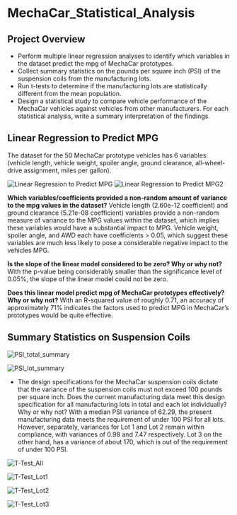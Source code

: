 # MechaCar_Statistical_Analysis
## Project Overview
* Perform multiple linear regression analyses to identify which variables in the dataset predict the mpg of MechaCar prototypes.
* Collect summary statistics on the pounds per square inch (PSI) of the suspension coils from the manufacturing lots.
* Run t-tests to determine if the manufacturing lots are statistically different from the mean population.
* Design a statistical study to compare vehicle performance of the MechaCar vehicles against vehicles from other manufacturers. For each statistical analysis, write a summary interpretation of the findings.

## Linear Regression to Predict MPG
The dataset for the 50 MechaCar prototype vehicles has 6 variables: (vehicle length, vehicle weight, spoiler angle, ground clearance, all-wheel-drive assignment, miles 
per gallon).



![Linear Regression to Predict MPG](https://user-images.githubusercontent.com/67697826/210939327-6660c308-79a9-4ed9-a31c-ca066b534629.png)
![Linear Regression to Predict MPG2](https://user-images.githubusercontent.com/67697826/210939338-d9a72de8-c0d2-4be7-8379-fe5765a4e696.png)

**Which variables/coefficients provided a non-random amount of variance to the mpg values in the dataset?** 
Vehicle length (2.60e-12 coefficient) and ground clearance (5.21e-08 coefficient) variables provide a non-random measure of variance to the MPG values within the dataset, which implies these variables would have a substantial impact to MPG. Vehicle weight, spoiler angle, and AWD each have coefficients > 0.05, which suggest these variables are much less likely to pose a considerable negative impact to the vehicles MPG. 

**Is the slope of the linear model considered to be zero? Why or why not?**
With the p-value being considerably smaller than the significance level of 0.05%, the slope of the linear model could not be zero.

**Does this linear model predict mpg of MechaCar prototypes effectively? Why or why not?**
With an R-squared value of roughly 0.71, an accuracy of approximately 71% indicates the factors used to predict MPG in MechaCar’s prototypes would be quite effective.

## Summary Statistics on Suspension Coils



![PSI_total_summary](https://user-images.githubusercontent.com/67697826/210949673-8438357a-6b4e-47cc-9407-d556bf8597da.png)


![PSI_lot_summary](https://user-images.githubusercontent.com/67697826/210949730-d8b422cf-8b8d-41c6-9125-03806cc046ad.png)

* The design specifications for the MechaCar suspension coils dictate that the variance of the suspension coils must not exceed 100 pounds per square inch. Does the current manufacturing data meet this design specification for all manufacturing lots in total and each lot individually? Why or why not?
With a median PSI variance of 62.29, the present manufacturing data meets the requirement of under 100 PSI for all lots. However, separately, variances for Lot 1 and Lot 2 remain within compliance, with variances of 0.98 and 7.47 respectively.  Lot 3 on the other hand, has a variance of about 170, which is out of the requirement of under 100 PSI. 



![T-Test_All](https://user-images.githubusercontent.com/67697826/210957017-f9f22153-e5d0-4f96-a488-5a63638ee85f.png)



![T-Test_Lot1](https://user-images.githubusercontent.com/67697826/210957043-6f4879a4-02ae-4519-8dcf-0343ddf4dc5d.png)



![T-Test_Lot2](https://user-images.githubusercontent.com/67697826/210957072-87428773-6e34-4b74-946d-d8615f88bc87.png)



![T-Test_Lot3](https://user-images.githubusercontent.com/67697826/210957120-cd8bd3d6-91a1-416b-9dd5-cf9c51ee73c7.png)
